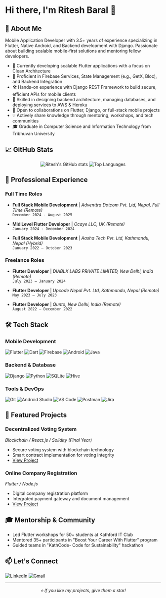 # Hi there, I'm Ritesh Baral 👋 

## 🚀 About Me
Mobile Application Developer with 3.5+ years of experience specializing in Flutter, Native Android, and Backend development with Django. Passionate about building scalable mobile-first solutions and mentoring fellow developers.

- 🔭 Currently developing scalable Flutter applications with a focus on Clean Architecture
- 🌱 Proficient in Firebase Services, State Management (e.g., GetX, Bloc), and Backend Integration
- 🛠 Hands-on experience with Django REST Framework to build secure, efficient APIs for mobile clients
- 🧠 Skilled in designing backend architecture, managing databases, and deploying services to AWS & Heroku
- 👯 Open to collaborations on Flutter, Django, or full-stack mobile projects
- 💡 Actively share knowledge through mentoring, workshops, and tech communities
- 🎓 Graduate in Computer Science and Information Technology from Tribhuvan University

## 📈 GitHub Stats
<div align="center">
  <img src="https://github-readme-stats.vercel.app/api?username=Ritesh-056&show_icons=true&theme=radical&count_private=true" alt="Ritesh's GitHub stats" />
  <img src="https://github-readme-stats.vercel.app/api/top-langs/?username=Ritesh-056&layout=compact&theme=radical&count_private=true" alt="Top Languages" />
</div>

## 💼 Professional Experience

### Full Time Roles
- **Full Stack Mobile Development** | *Adventtra Dotcom Pvt. Ltd, Nepal, Full Time (Remote)*  
  `December 2024 - August 2025`
  
- **Mid Level Flutter Developer** | *Ocaye LLC, UK (Remote)*  
  `January 2024 - December 2024`

- **Full Stack Mobile Development** | *Aasha Tech Pvt. Ltd, Kathmandu, Nepal (Hybrid)*  
  `January 2022 – October 2023`

### Freelance Roles
- **Flutter Developer** | *DIABLX LABS PRIVATE LIMITED, New Delhi, India (Remote)*  
  `July 2023 – January 2024`

- **Flutter Developer** | *Upcode Nepal Pvt. Ltd, Kathmandu, Nepal (Remote)*  
  `May 2023 – July 2023`

- **Flutter Developer** | *Qunto, New Delhi, India (Remote)*  
  `August 2022 – December 2022`

## 🛠️ Tech Stack

### Mobile Development
![Flutter](https://img.shields.io/badge/Flutter-02569B?style=for-the-badge&logo=flutter&logoColor=white)
![Dart](https://img.shields.io/badge/Dart-0175C2?style=for-the-badge&logo=dart&logoColor=white)
![Firebase](https://img.shields.io/badge/Firebase-FFCA28?style=for-the-badge&logo=firebase&logoColor=black)
![Android](https://img.shields.io/badge/Android-3DDC84?style=for-the-badge&logo=android&logoColor=white)
![Java](https://img.shields.io/badge/Java-ED8B00?style=for-the-badge&logo=java&logoColor=white)

### Backend & Database
![Django](https://img.shields.io/badge/Django-092E20?style=for-the-badge&logo=django&logoColor=white)
![Python](https://img.shields.io/badge/Python-3776AB?style=for-the-badge&logo=python&logoColor=white)
![SQLite](https://img.shields.io/badge/SQLite-003B57?style=for-the-badge&logo=sqlite&logoColor=white)
![Hive](https://img.shields.io/badge/Hive-FF9900?style=for-the-badge&logo=hive&logoColor=white)

### Tools & DevOps
![Git](https://img.shields.io/badge/Git-F05032?style=for-the-badge&logo=git&logoColor=white)
![Android Studio](https://img.shields.io/badge/Android%20Studio-3DDC84?style=for-the-badge&logo=android-studio&logoColor=white)
![VS Code](https://img.shields.io/badge/VS%20Code-007ACC?style=for-the-badge&logo=visual-studio-code&logoColor=white)
![Postman](https://img.shields.io/badge/Postman-FF6C37?style=for-the-badge&logo=postman&logoColor=white)
![Jira](https://img.shields.io/badge/Jira-0052CC?style=for-the-badge&logo=jira&logoColor=white)

## 🎯 Featured Projects

### Decentralized Voting System
*Blockchain / React.js / Solidity (Final Year)*
- Secure voting system with blockchain technology
- Smart contract implementation for voting integrity
- [View Project](https://github.com/Ritesh-056/decentralize-voting-system-final)

### Online Company Registration
*Flutter / Node.js*
- Digital company registration platform
- Integrated payment gateway and document management
- [View Project](https://github.com/Ritesh-056/ecom_registration)

## 🎓 Mentorship & Community
- Led Flutter workshops for 50+ students at Kathford IT Club
- Mentored 35+ participants in "Boost Your Career With Flutter" program
- Guided teams in "KathCode- Code for Sustainability" hackathon

## 📫 Let's Connect
[![LinkedIn](https://img.shields.io/badge/LinkedIn-0077B5?style=for-the-badge&logo=linkedin&logoColor=white)](https://www.linkedin.com/in/ritesh-baral-415851192/)
[![Gmail](https://img.shields.io/badge/Gmail-D14836?style=for-the-badge&logo=gmail&logoColor=white)](mailto:riteshbaral31@gmail.com)

---
<div align="center">
  <i>⭐️ If you like my projects, give them a star!</i>
</div>
